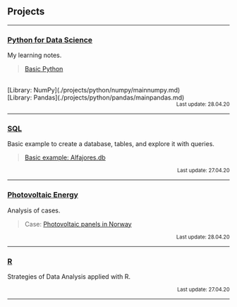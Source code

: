 ## Projects

---
### [Python for Data Science](./projects/python/mainpython.md)

My learning notes.
<br>
> [Basic Python](./projects/python/basicpython/mainbasic.md) 
<br>
[Library: NumPy](./projects/python/numpy/mainnumpy.md)
<br>
[Library: Pandas](./projects/python/pandas/mainpandas.md) 
<br>
<div align="right"><sub>Last update: 28.04.20</sub></div>

---
### [SQL](./projects/SQL/mainSQL.md)

Basic example to create a database, tables, and explore it with queries.

>[Basic example: Alfajores.db](./projects/SQL/SQL_example.html) 
<div align="right"><sub>Last update: 27.04.20</sub></div>

---
### [Photovoltaic Energy](./projects/PV/mainPV.md)

Analysis of cases.

>Case: [ Photovoltaic panels in Norway](./projects/PV/mainPV.md)
<div align="right"><sub>Last update: 28.04.20</sub></div>

---
### [R](./projects/R/mainR.md)

Strategies of Data Analysis applied with R.
<div align="right"><sub>Last update: 27.04.20</sub></div>

---


